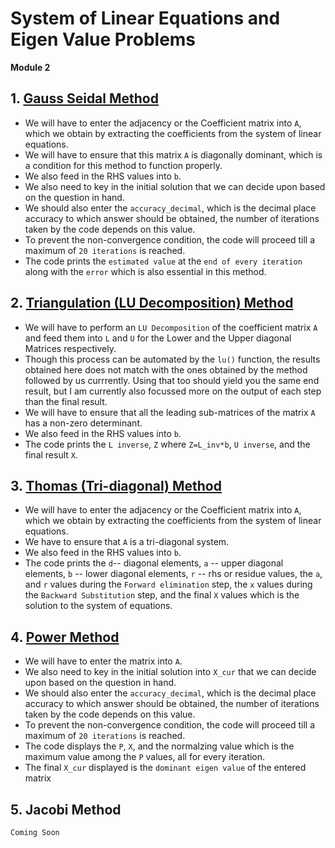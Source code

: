 # System of Linear Equations and Eigen Value Problems

**Module 2**


## 1. [Gauss Seidal Method](./gauss_seidal_method.m)

* We will have to enter the adjacency or the Coefficient matrix into `A`, which we obtain by extracting the coefficients from the system of linear equations.
* We will have to ensure that this matrix `A` is diagonally dominant, which is a condition for this method to function properly.
* We also feed in the RHS values into `b`.
* We also need to key in the initial solution that we can decide upon based on the question in hand.
* We should also enter the `accuracy_decimal`, which is the decimal place accuracy to which answer should be obtained, the number of iterations taken by the code depends on this value.
* To prevent the non-convergence condition, the code will proceed till a maximum of `20 iterations` is reached.
* The code prints the `estimated value` at the `end of every iteration` along with the `error` which is also essential in this method.


## 2. [Triangulation (LU Decomposition) Method](./lu_decomposition_method.m)

* We will have to perform an `LU Decomposition` of the coefficient matrix `A` and feed them into `L` and `U` for the Lower and the Upper diagonal Matrices respectively.
* Though this process can be automated by the `lu()` function, the results obtained here does not match with the ones obtained by the method followed by us currrently. Using that too should yield you the same end result, but I am currently also focussed more on the output of each step than the final result.
* We will have to ensure that all the leading sub-matrices of the matrix `A` has a non-zero determinant.
* We also feed in the RHS values into `b`.
* The code prints the `L inverse`, `Z` where `Z=L_inv*b`, `U inverse`, and the final result `X`.


## 3. [Thomas (Tri-diagonal) Method](./thomas_method.m)

* We will have to enter the adjacency or the Coefficient matrix into `A`, which we obtain by extracting the coefficients from the system of linear equations.
* We have to ensure that `A` is a tri-diagonal system.
* We also feed in the RHS values into `b`.
* The code prints the `d`-- diagonal elements, `a` -- upper diagonal elements, `b` -- lower diagonal elements, `r` -- rhs or residue values, the `a`, and `r` values during the `Forward elimination` step,  the `x` values during the `Backward Substitution` step, and the final `X` values which is the solution to the system of equations.


## 4. [Power Method](./power_method.m)

* We will have to enter the  matrix into `A`.
* We also need to key in the initial solution into `X_cur` that we can decide upon based on the question in hand.
* We should also enter the `accuracy_decimal`, which is the decimal place accuracy to which answer should be obtained, the number of iterations taken by the code depends on this value.
* To prevent the non-convergence condition, the code will proceed till a maximum of `20 iterations` is reached.
* The code displays the `P`, `X`, and the normalzing value which is the maximum value among the `P` values, all for every iteration.
* The final `X_cur` displayed is the `dominant eigen value` of the entered matrix


## 5. Jacobi Method

`Coming Soon`
